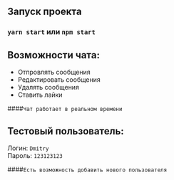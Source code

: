 ## Запуск проекта

### `yarn start` или `npm start`

## Возможности чата: 

- Отпровлять сообщения
- Редактировать сообщения
- Удалять сообщения
- Ставить лайки

####`Чат работает в реальном времени`

## Тестовый пользователь:

Логин: `Dmitry` <br>
Пароль: `123123123`

####`Есть возможность добавить нового пользователя`
